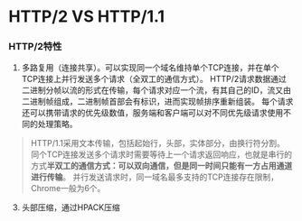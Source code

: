 # HTTP/2 VS HTTP/1.1

### HTTP/2特性

1. 多路复用（连接共享）。可以实现同一个域名维持单个TCP连接，并在单个TCP连接上并行发送多个请求（全双工的通信方式）。
HTTP/2请求数据通过二进制分帧以流的形式在传输，每个请求对应一个流，有其自己的ID，流又由二进制帧组成，二进制帧首部会有标识，进而实现帧排序重新组装。
每个请求还可以携带请求的优先级数值，服务端和客户端可以对不同优先级请求使用不同的处理策略。
> HTTP/1.1采用文本传输，包括起始行，头部，实体部分，由换行符分割。
> 同个TCP连接发送多个请求时需要等待上一个请求返回响应，也就是串行的方式**半双工的通信方式：可以双向通信，但是同一时间只能有一方占用通道进行传输**。
> 并行发送请求时，同一域名最多支持的TCP连接存在限制，Chrome一般为6个。
3. 头部压缩，通过HPACK压缩
